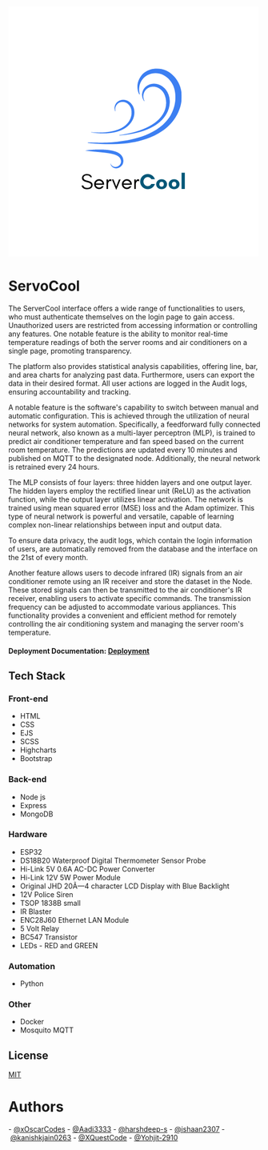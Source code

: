 ![Logo](./Images/logo.png)
# ServoCool
The ServerCool interface offers a wide range of functionalities to users, who must authenticate themselves on the login page to gain access. Unauthorized users are restricted from accessing information or controlling any features. One notable feature is the ability to monitor real-time temperature readings of both the server rooms and air conditioners on a single page, promoting transparency.

The platform also provides statistical analysis capabilities, offering line, bar, and area charts for analyzing past data. Furthermore, users can export the data in their desired format. All user actions are logged in the Audit logs, ensuring accountability and tracking.

A notable feature is the software's capability to switch between manual and automatic configuration. This is achieved through the utilization of neural networks for system automation. Specifically, a feedforward fully connected neural network, also known as a multi-layer perceptron (MLP), is trained to predict air conditioner temperature and fan speed based on the current room temperature. The predictions are updated every 10 minutes and published on MQTT to the designated node. Additionally, the neural network is retrained every 24 hours.

The MLP consists of four layers: three hidden layers and one output layer. The hidden layers employ the rectified linear unit (ReLU) as the activation function, while the output layer utilizes linear activation. The network is trained using mean squared error (MSE) loss and the Adam optimizer. This type of neural network is powerful and versatile, capable of learning complex non-linear relationships between input and output data.

To ensure data privacy, the audit logs, which contain the login information of users, are automatically removed from the database and the interface on the 21st of every month.

Another feature allows users to decode infrared (IR) signals from an air conditioner remote using an IR receiver and store the dataset in the Node. These stored signals can then be transmitted to the air conditioner's IR receiver, enabling users to activate specific commands. The transmission frequency can be adjusted to accommodate various appliances. This functionality provides a convenient and efficient method for remotely controlling the air conditioning system and managing the server room's temperature.


#### Deployment Documentation: [Deployment](./Documentation/Documentation.md)

## Tech Stack
### Front-end
- HTML
- CSS
- EJS
- SCSS
- Highcharts
- Bootstrap

### Back-end
- Node js
- Express
- MongoDB

### Hardware
- ESP32
- DS18B20 Waterproof Digital Thermometer Sensor Probe
- Hi-Link 5V 0.6A AC-DC Power Converter
- Hi-Link 12V 5W Power Module
- Original JHD 20Ã—4 character LCD Display with Blue Backlight
- 12V Police Siren
- TSOP 1838B small
- IR Blaster
- ENC28J60 Ethernet LAN Module
- 5 Volt Relay 
- BC547 Transistor 
- LEDs - RED and GREEN

### Automation
- Python

### Other
- Docker
- Mosquito MQTT

## License
[MIT](https://choosealicense.com/licenses/mit/)

# Authors
- [@xOscarCodes](https://github.com/xOscarCodes)
- [@Aadi3333](https://github.com/Aadi3333)
- [@harshdeep-s](https://github.com/harshdeep-s)
- [@ishaan2307](https://github.com/ishaan2307)
- [@kanishkjain0263](https://github.com/kanishkjain0263)
- [@XQuestCode](https://github.com/XQuestCode)
- [@Yohjit-2910](https://github.com/Yohjit-2910)

